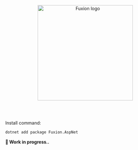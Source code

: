 <br/><br/>
<p align="center">
  <image src="https://raw.githubusercontent.com/osjimenez/Fuxion/refs/heads/main/res/logo/Assets/full_light.svg" alt="Fuxion logo" width="300px">
</p>
<br/><br/>

Install command:
```bash
dotnet add package Fuxion.AspNet
```

**🔨 Work in progress..**
